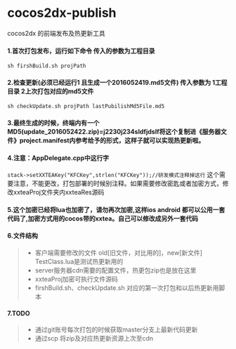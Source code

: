 # cocos2dx-publish
cocos2dx 的前端发布及热更新工具

#### 1.首次打包发布，运行如下命令  传入的参数为工程目录

``` sh firshBuild.sh projPath ```


#### 2.检查更新(必须已经运行1 且生成一个2016052419.md5文件) 传入参数为 1工程目录 2上次打包对应的md5文件
``` sh checkUpdate.sh projPath lastPubilishMd5File.md5 ```
#### 3.最终生成的时候，终端内有一个MD5(update_2016052422.zip)=j2230j234sldfjdslf将这个复制进《服务器文件》project.manifest内参考给予的形式，这样子就可以实现热更新啦。

#### 4.注意：AppDelegate.cpp中这行字
```stack->setXXTEAKey("KFCKey",strlen("KFCKey"));//研发模式注释掉这行```
这个需要注意，不能更改，打包部署的时候别注释。如果需要修改密匙或者加密方式，修改xxteaProj文件夹内xxteaRes源码

#### 5.这个加密已经将lua也加密了，请勿再次加密,这样ios android 都可以公用一套代码了,加密方式用的cocos带的xxtea。自己可以修改成另外一套代码

#### 6.文件结构
> * 客户端需要修改的文件 old[旧文件，对比用的]，new[新文件] TestClass.lua是测试热更新用的
> * server服务器cdn需要的配置文件，热更包zip也是放在这里
> * xxteaProj加密可执行文件源码
> * firshBuild.sh、checkUpdate.sh 对应的第一次打包和以后热更新用脚本

#### 7.TODO
> * 通过git账号每次打包的时候获取master分支上最新代码更新
> * 通过scp 将zip及对应热更新资源上次至cdn